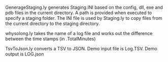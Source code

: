 GenerageStaging.ly generates Staging.INI based on the config, dll, exe and pdb files in the current directory. A path is provided when executed to specify a staging folder. The INI file is used by Staging.ly to copy files from the current directory to the staging directory.

whysolong.ly takes the name of a log file and works out the difference between the time stamps (in .TotalMinutes)

TsvToJson.ly converts a TSV to JSON. Demo input file is Log.TSV. Demo output is LOG.json
